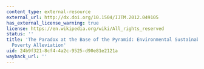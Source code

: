```yaml
---
content_type: external-resource
external_url: http://dx.doi.org/10.1504/IJTM.2012.049105
has_external_license_warning: true
license: https://en.wikipedia.org/wiki/All_rights_reserved
status: ''
title: 'The Paradox at the Base of the Pyramid: Environmental Sustainability and Market-based
  Poverty Alleviation'
uid: 24b9f321-8cf4-4a2c-9525-d90e81e2121a
wayback_url: ''
---
```

